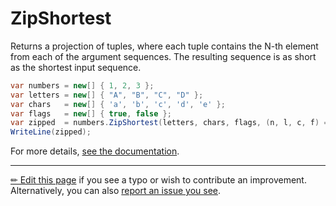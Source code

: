 # ZipShortest

Returns a projection of tuples, where each tuple contains the N-th
element from each of the argument sequences. The resulting sequence
is as short as the shortest input sequence.

```c# --destination-file ../code/Program.cs --region statements --project ../code/TryMoreLinq.csproj
var numbers = new[] { 1, 2, 3 };
var letters = new[] { "A", "B", "C", "D" };
var chars   = new[] { 'a', 'b', 'c', 'd', 'e' };
var flags   = new[] { true, false };
var zipped  = numbers.ZipShortest(letters, chars, flags, (n, l, c, f) => n + l + c + f);
WriteLine(zipped);
```

For more details, [see the documentation][doc].

---

[&#x270F; Edit this page][edit] if you see a typo or wish to contribute an
improvement. Alternatively, you can also [report an issue you see][issue].


[edit]: https://github.com/morelinq/try/edit/master/m/zip-shortest.md
[issue]: https://github.com/morelinq/try/issues/new?title=ZipShortest
[doc]: https://morelinq.github.io/3.1/ref/api/html/Overload_MoreLinq_MoreEnumerable_ZipShortest.htm
